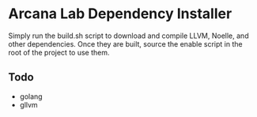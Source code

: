 # Arcana Lab Dependency Installer

Simply run the build.sh script to download and compile LLVM, Noelle, and other dependencies. Once they are built, source the enable script in the root of the project to use them.

## Todo
- golang
- gllvm
